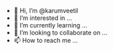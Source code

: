 - 👋 Hi, I’m @karumveetil
- 👀 I’m interested in ...
- 🌱 I’m currently learning ...
- 💞️ I’m looking to collaborate on ...
- 📫 How to reach me ...

<!---
karumveetil/karumveetil is a ✨ special ✨ repository because its `README.md` (this file) appears on your GitHub profile.
You can click the Preview link to take a look at your changes.
--->
